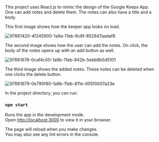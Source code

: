 This project uses React.js to mimic the design of the Google Keeps App. One can add notes and delete them. The notes can also have a title and a body.

This first image shows how the keeper app looks on load.

![97661420-4f245900-1a9a-11eb-9c6f-852847aadaf8](https://github.com/BhanuPS09/Keeper-Notes-App/assets/130682945/44e5da42-662d-4a98-a354-76fa2681a66b)

The second image shows how the user can add the notes. On click, the body of the notes opens up with an add button as well.

![97661676-0caf4c00-1a9b-11eb-842b-5ebb8b5d5101](https://github.com/BhanuPS09/Keeper-Notes-App/assets/130682945/8074fcb2-7dd3-4186-bca4-9f25923cf564)

The third image shows the added notes. These notes can be deleted when one clicks the delete button.

![97661679-0e790f80-1a9b-11eb-811e-005f0007a23e](https://github.com/BhanuPS09/Keeper-Notes-App/assets/130682945/faeb673e-0001-4fbe-8eaa-6e9a8cf9759c)


In the project directory, you can run:

### `npm start`

Runs the app in the development mode.\
Open [http://localhost:3000](http://localhost:3000) to view it in your browser.

The page will reload when you make changes.\
You may also see any lint errors in the console.
